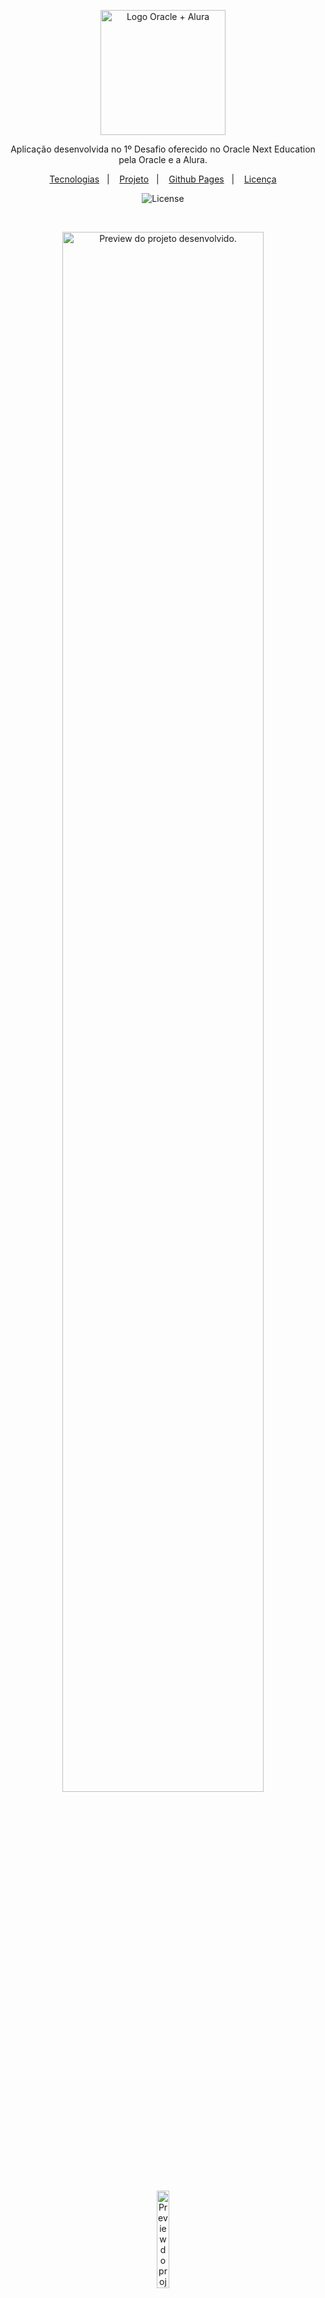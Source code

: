<p align="center">
  <img alt="Logo Oracle + Alura" src="https://www.alura.com.br/assets/img/challenges/general/oracle-one/logos/oracle-alura.1689860202.svg" width="200px" />
</p> 

<p align="center">
Aplicação desenvolvida no 1º Desafio oferecido no Oracle Next Education pela Oracle e a Alura.
</p>

<p align="center">
  <a href="#-tecnologias">Tecnologias</a>&nbsp;&nbsp;&nbsp;|&nbsp;&nbsp;&nbsp;
  <a href="#-projeto">Projeto</a>&nbsp;&nbsp;&nbsp;|&nbsp;&nbsp;&nbsp;
  <a href="#-github">Github Pages</a>&nbsp;&nbsp;&nbsp;|&nbsp;&nbsp;&nbsp;
  <a href="#memo-licença">Licença</a>
</p>

<p align="center">
  <img alt="License" src="https://img.shields.io/static/v1?label=license&message=MIT&color=49AA26&labelColor=000000">
</p>

<br>

<p align="center">
  <img alt="Preview do projeto desenvolvido." src="https://i.imgur.com/vvJz8jw.png" width="80%">
</p> 
<p align="center">
  <img alt="Preview do projeto desenvolvido." src="https://i.imgur.com/tXwHJsv.jpeg" width="20%">
</p>

> Projeto desenvolvido entre os dias 24/08 e 27/08 de 2022

## **🚀 Tecnologias**

Esse projeto foi desenvolvido com as seguintes tecnologias:

- ![HTML5](https://img.shields.io/badge/html5-%23E34F26.svg?style=for-the-badge&logo=html5&logoColor=white)
- ![CSS3](https://img.shields.io/badge/css3-%231572B6.svg?style=for-the-badge&logo=css3&logoColor=white)
- ![JavaScript](https://img.shields.io/badge/JavaScript-323330?style=for-the-badge&logo=javascript&logoColor=F7DF1E) 


## **💻 Projeto**

Nesse projeto foi desenvolvido um decodificador de texto com Javascript. Onde uma mensagem que o usuário digita é completamente encriptografada e descriptografada ao clicar nos botões da página.

## **💻 Github Pages**
[🔗 Clique aqui para acessar](https://jhessfrois.github.io/decodificador-challenge/)

## **🤍 Contato**

[<img src='https://img.shields.io/badge/Instagram-E4405F?style=for-the-badge&logo=instagram&logoColor=white' alt='Instagram' height='30'>](https://www.instagram.com/jhessfrois.tech)
[<img src='https://img.shields.io/badge/LinkedIn-0077B5?style=for-the-badge&logo=linkedin&logoColor=white' alt='Linkedin' height='30'>](https://www.linkedin.com/in/jhessfrois/)
[<img src='https://img.shields.io/badge/Gmail-D14836?style=for-the-badge&logo=gmail&logoColor=white' alt='Gmail' height='30'>](jhessfsantos@gmail.com)


## **📝 Licença**

Esse projeto está sob a licença MIT.
